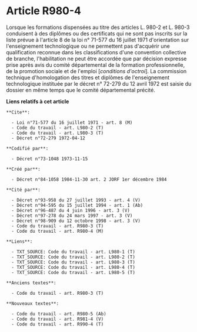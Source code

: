 # Article R980-4

Lorsque les formations dispensées au titre des articles L. 980-2 et L. 980-3 conduisent à des diplômes ou des certificats qui
ne sont pas inscrits sur la liste prévue à l'article 8 de la loi n° 71-577 du 16 juillet 1971 d'orientation sur
l'enseignement technologique ou ne permettent pas d'acquérir une qualification reconnue dans les classifications d'une
convention collective de branche, l'habilitation ne peut être accordée que par décision expresse prise après avis du comité
départemental de la formation professionnelle, de la promotion sociale et de l'emploi [*conditions d'octroi*]. La commission
technique d'homologation des titres et diplômes de l'enseignement technologique instituée par le décret n° 72-279 du 12 avril
1972 est saisie du dossier en même temps que le comité départemental précité.

**Liens relatifs à cet article**

	**Cite**:

	  - Loi n°71-577 du 16 juillet 1971 - art. 8 (M)
	  - Code du travail - art. L980-2 (T)
	  - Code du travail - art. L980-3 (T)
	  - Décret n°72-279 1972-04-12

	**Codifié par**:

	  - Décret n°73-1048 1973-11-15

	**Créé par**:

	  - Décret n°84-1058 1984-11-30 art. 2 JORF 1er décembre 1984

	**Cité par**:

	  - Décret n°93-958 du 27 juillet 1993 - art. 4 (V)
	  - Décret n°94-595 du 15 juillet 1994 - art. 1 (Ab)
	  - Décret n°96-487 du 4 juin 1996 - art. 3 (V)
	  - Décret n°97-278 du 24 mars 1997 - art. 3 (V)
	  - Décret n°98-909 du 12 octobre 1998 - art. 3 (V)
	  - Code du travail - art. R980-3 (T)
	  - Code du travail - art. R980-4 (M)

	**Liens**:

	  - TXT_SOURCE: Code du travail - art. L980-1 (T)
	  - TXT_SOURCE: Code du travail - art. L980-2 (T)
	  - TXT_SOURCE: Code du travail - art. L980-3 (T)
	  - TXT_SOURCE: Code du travail - art. L980-4 (T)
	  - TXT_SOURCE: Code du travail - art. L980-5 (T)

	**Anciens textes**:

	  - Code du travail - art. R980-3 (T)

	**Nouveaux textes**:

	  - Code du travail - art. R980-5 (Ab)
	  - Code du travail - art. R981-4 (V)
	  - Code du travail - art. R990-4 (T)
